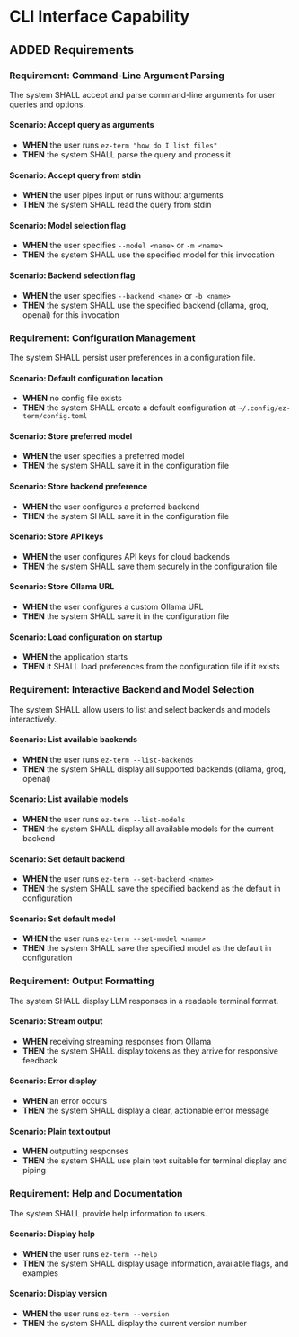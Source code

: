 # CLI Interface Capability

## ADDED Requirements

### Requirement: Command-Line Argument Parsing
The system SHALL accept and parse command-line arguments for user queries and options.

#### Scenario: Accept query as arguments
- **WHEN** the user runs `ez-term "how do I list files"`
- **THEN** the system SHALL parse the query and process it

#### Scenario: Accept query from stdin
- **WHEN** the user pipes input or runs without arguments
- **THEN** the system SHALL read the query from stdin

#### Scenario: Model selection flag
- **WHEN** the user specifies `--model <name>` or `-m <name>`
- **THEN** the system SHALL use the specified model for this invocation

#### Scenario: Backend selection flag
- **WHEN** the user specifies `--backend <name>` or `-b <name>`
- **THEN** the system SHALL use the specified backend (ollama, groq, openai) for this invocation

### Requirement: Configuration Management
The system SHALL persist user preferences in a configuration file.

#### Scenario: Default configuration location
- **WHEN** no config file exists
- **THEN** the system SHALL create a default configuration at `~/.config/ez-term/config.toml`

#### Scenario: Store preferred model
- **WHEN** the user specifies a preferred model
- **THEN** the system SHALL save it in the configuration file

#### Scenario: Store backend preference
- **WHEN** the user configures a preferred backend
- **THEN** the system SHALL save it in the configuration file

#### Scenario: Store API keys
- **WHEN** the user configures API keys for cloud backends
- **THEN** the system SHALL save them securely in the configuration file

#### Scenario: Store Ollama URL
- **WHEN** the user configures a custom Ollama URL
- **THEN** the system SHALL save it in the configuration file

#### Scenario: Load configuration on startup
- **WHEN** the application starts
- **THEN** it SHALL load preferences from the configuration file if it exists

### Requirement: Interactive Backend and Model Selection
The system SHALL allow users to list and select backends and models interactively.

#### Scenario: List available backends
- **WHEN** the user runs `ez-term --list-backends`
- **THEN** the system SHALL display all supported backends (ollama, groq, openai)

#### Scenario: List available models
- **WHEN** the user runs `ez-term --list-models`
- **THEN** the system SHALL display all available models for the current backend

#### Scenario: Set default backend
- **WHEN** the user runs `ez-term --set-backend <name>`
- **THEN** the system SHALL save the specified backend as the default in configuration

#### Scenario: Set default model
- **WHEN** the user runs `ez-term --set-model <name>`
- **THEN** the system SHALL save the specified model as the default in configuration

### Requirement: Output Formatting
The system SHALL display LLM responses in a readable terminal format.

#### Scenario: Stream output
- **WHEN** receiving streaming responses from Ollama
- **THEN** the system SHALL display tokens as they arrive for responsive feedback

#### Scenario: Error display
- **WHEN** an error occurs
- **THEN** the system SHALL display a clear, actionable error message

#### Scenario: Plain text output
- **WHEN** outputting responses
- **THEN** the system SHALL use plain text suitable for terminal display and piping

### Requirement: Help and Documentation
The system SHALL provide help information to users.

#### Scenario: Display help
- **WHEN** the user runs `ez-term --help`
- **THEN** the system SHALL display usage information, available flags, and examples

#### Scenario: Display version
- **WHEN** the user runs `ez-term --version`
- **THEN** the system SHALL display the current version number
